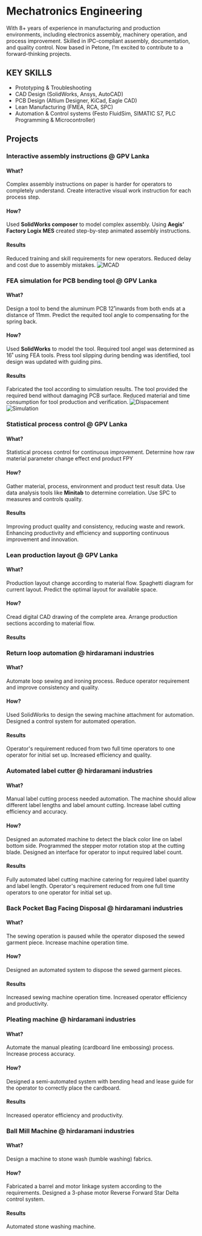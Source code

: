 # Mechatronics Engineering
With 8+ years of experience in manufacturing and production environments, including electronics assembly, machinery operation, and process improvement. Skilled in IPC-compliant assembly, documentation, and quality control. Now based in Petone, I’m excited to contribute to a forward-thinking projects.

## KEY SKILLS 
- Prototyping & Troubleshooting
- CAD Design (SolidWorks, Ansys, AutoCAD)
- PCB Design (Altium Designer, KiCad, Eagle CAD)
- Lean Manufacturing (FMEA, RCA, SPC)
- Automation & Control systems (Festo FluidSim, SIMATIC S7, PLC Programming & Microcontroller)

## Projects
### Interactive assembly instructions @ GPV Lanka
#### What?
Complex assembly instructions on paper is harder for operators to completely understand. Create interactive visual work instruction for each process step.
#### How?
Used **SolidWorks composer** to model complex assembly. Using **Aegis’ Factory Logix MES** created step-by-step animated assembly instructions.
#### Results
Reduced training and skill requirements for new operators. Reduced delay and cost due to assembly mistakes.
![MCAD](/Assets/img/MCAD.png)
### FEA simulation for PCB bending tool @ GPV Lanka
#### What?
Design a tool to bend the aluminum PCB 12˚inwards from both ends at a distance of 11mm. Predict the requited tool angle to compensating for the spring back.
#### How?
Used **SolidWorks** to model the tool. 
Required tool angel was determined as 16˚ using FEA tools. Press tool slipping during bending was identified, tool design was updated with guiding pins.
#### Results
Fabricated the tool according to simulation results. The tool provided the required bend without damaging PCB surface. Reduced material and time consumption for tool production and verification.
![Dispacement](Assets/img/Aluminium_PCB_bending_sim/displacenemt.PNG)
![Simulation](Assets/img/Aluminium_PCB_bending_sim/Sim_gif.gif)
### Statistical process control @ GPV Lanka
#### What?
Statistical process control for continuous improvement. Determine how raw material parameter change effect end product FPY 
#### How?
Gather material, process, environment and product test result data. Use data analysis tools like **Minitab** to determine correlation. Use SPC to measures and controls quality.
 #### Results
Improving product quality and consistency, reducing waste and rework. Enhancing productivity and efficiency and supporting continuous improvement and innovation.
### Lean production layout @ GPV Lanka
#### What?
Production layout change according to material flow. Spaghetti diagram for current layout. Predict the optimal layout for available space.
#### How?
Cread digital CAD drawing of the complete area. Arrange production sections according to material flow.
#### Results
### Return loop automation @ hirdaramani industries
#### What?
Automate loop sewing and ironing process. Reduce operator requirement and improve consistency and quality.
#### How?
Used SolidWorks to design the sewing machine attachment for automation. Designed a control system for automated operation.
#### Results
Operator's requirement reduced from two full time operators to one operator for initial set up. Increased efficiency and quality.
### Automated label cutter @ hirdaramani industries
#### What?
Manual label cutting process needed automation. The machine should allow different label lengths and label amount cutting. Increase label cutting efficiency and accuracy.
#### How?
Designed an automated machine to detect the black color line on label bottom side. Programmed the stepper motor rotation stop at the cutting blade. Designed an interface for operator to input required label count.
#### Results
Fully automated label cutting machine catering for required label quantity and label length. Operator's requirement reduced from one full time operators to one operator for initial set up.
### Back Pocket Bag Facing Disposal @ hirdaramani industries
#### What?
The sewing operation is paused while the operator disposed the sewed garment piece. Increase machine operation time.
#### How?
Designed an automated system to dispose the sewed garment pieces.
#### Results
Increased sewing machine operation time. Increased operator efficiency and productivity. 
### Pleating machine @ hirdaramani industries
#### What?
Automate the manual pleating (cardboard line embossing) process. Increase process accuracy.
#### How?
Designed a semi-automated system with bending head and lease guide for the operator to correctly place the cardboard.
#### Results
Increased operator efficiency and productivity.
### Ball Mill Machine @ hirdaramani industries
#### What?
Design a machine to stone wash (tumble washing) fabrics.
#### How?
Fabricated a barrel and motor linkage system according to the requirements.
Designed a 3-phase motor Reverse Forward Star Delta control system.
#### Results
Automated stone washing machine.
